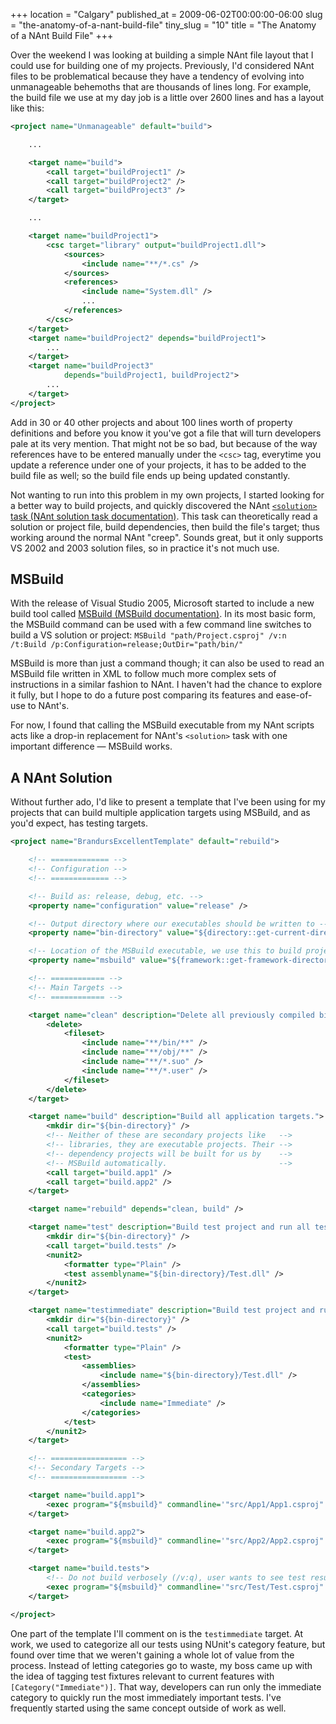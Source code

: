 +++
location = "Calgary"
published_at = 2009-06-02T00:00:00-06:00
slug = "the-anatomy-of-a-nant-build-file"
tiny_slug = "10"
title = "The Anatomy of a NAnt Build File"
+++

Over the weekend I was looking at building a simple NAnt file layout that I could use for building one of my projects. Previously, I'd considered NAnt files to be problematical because they have a tendency of evolving into unmanageable behemoths that are thousands of lines long. For example, the build file we use at my day job is a little over 2600 lines and has a layout like this:

``` xml
<project name="Unmanageable" default="build">

    ...

    <target name="build">
        <call target="buildProject1" />
        <call target="buildProject2" />
        <call target="buildProject3" />
    </target>

    ...

    <target name="buildProject1">
        <csc target="library" output="buildProject1.dll">
            <sources>
                <include name="**/*.cs" />
            </sources>
            <references>
                <include name="System.dll" />
                ...
            </references>
        </csc>
    </target>
    <target name="buildProject2" depends="buildProject1">
        ...
    </target>
    <target name="buildProject3" 
            depends="buildProject1, buildProject2">
        ...
    </target>
</project>
```

Add in 30 or 40 other projects and about 100 lines worth of property definitions and before you know it you've got a file that will turn developers pale at its very mention. That might not be so bad, but because of the way references have to be entered manually under the `<csc>` tag, everytime you update a reference under one of your projects, it has to be added to the build file as well; so the build file ends up being updated constantly.

Not wanting to run into this problem in my own projects, I started looking for a better way to build projects, and quickly discovered the NAnt [`<solution>` task (NAnt solution task documentation)](http://nant.sourceforge.net/nightly/latest/help/tasks/solution.html). This task can theoretically read a solution or project file, build dependencies, then build the file's target; thus working around the normal NAnt "creep". Sounds great, but it only supports VS 2002 and 2003 solution files, so in practice it's not much use.

MSBuild
-------

With the release of Visual Studio 2005, Microsoft started to include a new build tool called [MSBuild (MSBuild documentation)](http://msdn.microsoft.com/en-us/library/0k6kkbsd.aspx). In its most basic form, the MSBuild command can be used with a few command line switches to build a VS solution or project: `MSBuild "path/Project.csproj" /v:n /t:Build /p:Configuration=release;OutDir="path/bin/"`

MSBuild is more than just a command though; it can also be used to read an MSBuild file written in XML to follow much more complex sets of instructions in a similar fashion to NAnt. I haven't had the chance to explore it fully, but I hope to do a future post comparing its features and ease-of-use to NAnt's.

For now, I found that calling the MSBuild executable from my NAnt scripts acts like a drop-in replacement for NAnt's `<solution>` task with one important difference &mdash; MSBuild works.

A NAnt Solution
---------------

Without further ado, I'd like to present a template that I've been using for my projects that can build multiple application targets using MSBuild, and as you'd expect, has testing targets.

``` xml
<project name="BrandursExcellentTemplate" default="rebuild">

    <!-- ============= -->
    <!-- Configuration -->
    <!-- ============= -->

    <!-- Build as: release, debug, etc. -->
    <property name="configuration" value="release" />

    <!-- Output directory where our executables should be written to -->
    <property name="bin-directory" value="${directory::get-current-directory()}/bin/" />

    <!-- Location of the MSBuild executable, we use this to build projects -->
    <property name="msbuild" value="${framework::get-framework-directory(framework::get-target-framework())}\MSBuild.exe" />

    <!-- ============ -->
    <!-- Main Targets -->
    <!-- ============ -->

    <target name="clean" description="Delete all previously compiled binaries.">
        <delete>
            <fileset>
                <include name="**/bin/**" />
                <include name="**/obj/**" />
                <include name="**/*.suo" />
                <include name="**/*.user" />
            </fileset>
        </delete>
    </target>

    <target name="build" description="Build all application targets.">
        <mkdir dir="${bin-directory}" />
        <!-- Neither of these are secondary projects like   -->
        <!-- libraries, they are executable projects. Their -->
        <!-- dependency projects will be built for us by    -->
        <!-- MSBuild automatically.                         -->
        <call target="build.app1" />
        <call target="build.app2" />
    </target>

    <target name="rebuild" depends="clean, build" />

    <target name="test" description="Build test project and run all tests.">
        <mkdir dir="${bin-directory}" />
        <call target="build.tests" />
        <nunit2>
            <formatter type="Plain" />
            <test assemblyname="${bin-directory}/Test.dll" />
        </nunit2>
    </target>

    <target name="testimmediate" description="Build test project and run all tests.">
        <mkdir dir="${bin-directory}" />
        <call target="build.tests" />
        <nunit2>
            <formatter type="Plain" />
            <test>
                <assemblies>
                    <include name="${bin-directory}/Test.dll" />
                </assemblies>
                <categories>
                    <include name="Immediate" />
                </categories>
            </test>
        </nunit2>
    </target>

    <!-- ================= -->
    <!-- Secondary Targets -->
    <!-- ================= -->

    <target name="build.app1">
        <exec program="${msbuild}" commandline='"src/App1/App1.csproj" /v:n /nologo /t:Build /p:Configuration=${configuration};OutDir="${directory::get-current-directory()}/bin/"' />
    </target>

    <target name="build.app2">
        <exec program="${msbuild}" commandline='"src/App2/App2.csproj" /v:n /nologo /t:Build /p:Configuration=${configuration};OutDir="${directory::get-current-directory()}/bin/"' />
    </target>

    <target name="build.tests">
        <!-- Do not build verbosely (/v:q), user wants to see test results, not build output -->
        <exec program="${msbuild}" commandline='"src/Test/Test.csproj" /v:q /nologo /t:Build /p:Configuration=Debug;OutDir="${directory::get-current-directory()}/bin/"' />
    </target>

</project>
```

One part of the template I'll comment on is the `testimmediate` target. At work, we used to categorize all our tests using NUnit's category feature, but found over time that we weren't gaining a whole lot of value from the process. Instead of letting categories go to waste, my boss came up with the idea of tagging test fixtures relevant to current features with `[Category("Immediate")]`. That way, developers can run only the immediate category to quickly run the most immediately important tests. I've frequently started using the same concept outside of work as well.
